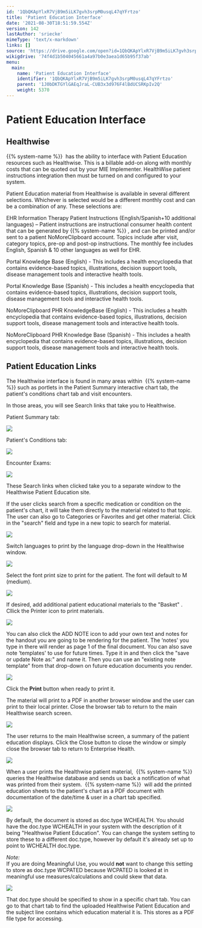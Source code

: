 ```yaml
---
id: '1QbQKApYlxR7VjB9m5iLK7gvh3srpM0usqL47qYFrtzo'
title: 'Patient Education Interface'
date: '2021-08-30T18:51:59.554Z'
version: 142
lastAuthor: 'sriecke'
mimeType: 'text/x-markdown'
links: []
source: 'https://drive.google.com/open?id=1QbQKApYlxR7VjB9m5iLK7gvh3srpM0usqL47qYFrtzo'
wikigdrive: '74f4d1b504045661a4a97b0e3aea1d65b95f37ab'
menu:
  main:
    name: 'Patient Education Interface'
    identifier: '1QbQKApYlxR7VjB9m5iLK7gvh3srpM0usqL47qYFrtzo'
    parent: '1J0bDKTGYlGAEqJraL-CUB3x3d976F4lBdUCSRKpIv2Q'
    weight: 5370
---
```

# Patient Education Interface  

  
## Healthwise  
  
{{% system-name %}}  has the ability to interface with Patient Education resources such as Healthwise. This is a billable add-on along with monthly costs that can be quoted out by your MIE Implementer. HealthWise patient instructions integration then must be turned on and configured to your system.

Patient Education material from Healthwise is available in several different selections. Whichever is selected would be a different monthly cost and can be a combination of any. These selections are:

EHR Information Therapy Patient Instructions (English/Spanish+10 additional languages) – Patient instructions are instructional consumer health content that can be generated by {{% system-name %}} , and can be printed and/or sent to a patient NoMoreClipboard account. Topics include after visit, category topics, pre-op and post-op instructions. The monthly fee includes English, Spanish & 10 other languages as well for EHR.

Portal Knowledge Base (English) - This includes a health encyclopedia that contains evidence-based topics, illustrations, decision support tools, disease management tools and interactive health tools.

Portal Knowledge Base (Spanish) - This includes a health encyclopedia that contains evidence-based topics, illustrations, decision support tools, disease management tools and interactive health tools.

NoMoreClipboard PHR KnowledgeBase (English) - This includes a health encyclopedia that contains evidence-based topics, illustrations, decision support tools, disease management tools and interactive health tools.

NoMoreClipboard PHR Knowledge Base (Spanish) - This includes a health encyclopedia that contains evidence-based topics, illustrations, decision support tools, disease management tools and interactive health tools.
  
## Patient Education Links  
  
The Healthwise interface is found in many areas within  {{% system-name %}} such as portlets in the Patient Summary interactive chart tab, the patient's conditions chart tab and visit encounters.

In those areas, you will see Search links that take you to Healthwise.

Patient Summary tab:
  
![](../patient-education-interface.assets/14a44da761e40423ecdf07814a57f3aa.png)  


Patient's Conditions tab:
  
![](../patient-education-interface.assets/df4a4e0dacebe64792df1e330fdb4fb2.png)  


Encounter Exams:
  
![](../patient-education-interface.assets/309e1378216b2591ba694f5d7a0bcf7f.png)  


These Search links when clicked take you to a separate window to the Healthwise Patient Education site.

If the user clicks search from a specific medication or condition on the patient's chart, it will take them directly to the material related to that topic. The user can also go to Categories or Favorites and get other material. Click in the "search" field and type in a new topic to search for material.

  
![](../patient-education-interface.assets/07ff587798c8c6a9579dda248ff1952b.png)  


Switch languages to print by the language drop-down in the Healthwise window.

  
![](../patient-education-interface.assets/27b25f54b34e23333c11a4b6a4b37afd.png)  


Select the font print size to print for the patient. The font will default to M (medium).
  
![](../patient-education-interface.assets/175f7c964de4fb54212bc5c01fad7260.png)  


If desired, add additional patient educational materials to the "Basket" . Cllick the Printer icon to print materials.

  
![](../patient-education-interface.assets/a41df14a757b289d44714e05ff7648d4.png)  



You can also click the ADD NOTE icon to add your own text and notes for the handout you are going to be rendering for the patient. The ‘notes' you type in there will render as page 1 of the final document. You can also save note ‘templates' to use for future times. Type it in and then click the "save or update Note as:" and name it. Then you can use an "existing note template" from that drop-down on future education documents you render.

  
![](../patient-education-interface.assets/40df5bfcb7f8818ba8bc08f3ea2e948e.png)  


Click the **Print** button when ready to print it.

The material will print to a PDF in another browser window and the user can print to their local printer. Close the browser tab to return to the main Healthwise search screen.
  
![](../patient-education-interface.assets/5d295a4ddaf8808ca98a4cfbca0afb38.png)  


The user returns to the main Healthwise screen, a summary of the patient education displays. Click the Close button to close the window or simply close the browser tab to return to Enterprise Health.
  
![](../patient-education-interface.assets/5c5ecd4e8ebab1b74379e5e9c69648e2.png)  


When a user prints the Healthwise patient material,  {{% system-name %}} queries the Healthwise database and sends us back a notification of what was printed from their system.  {{% system-name %}}  will add the printed education sheets to the patient's chart as a PDF document with documentation of the date/time & user in a chart tab specified.

  
![](../patient-education-interface.assets/034311270d07c42d5ae21e454593bf17.png)  



By default, the document is stored as doc.type WCHEALTH. You should have the doc.type WCHEALTH in your system with the description of it being "Healthwise Patient Education". You can change the system setting to store these to a different doc.type, however by default it's already set up to point to WCHEALTH doc.type.

*Note:*  
If you are doing Meaningful Use, you would **not** want to change this setting to store as doc.type WCPATED because WCPATED is looked at in meaningful use measures/calculations and could skew that data.
  
![](../patient-education-interface.assets/65aa294d48f757f0e2f1e7846880441f.png)  

That doc.type should be specified to show in a specific chart tab. You can go to that chart tab to find the uploaded Healthwise Patient Education and the subject line contains which education material it is. This stores as a PDF file type for accessing.


